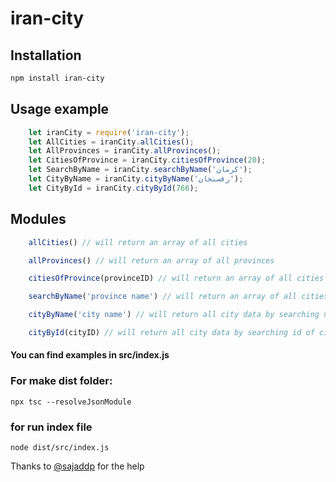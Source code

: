 # iran-city

## Installation

```bash
npm install iran-city
```

## Usage example

```js
    let iranCity = require('iran-city');
    let AllCities = iranCity.allCities();
    let AllProvinces = iranCity.allProvinces();
    let CitiesOfProvince = iranCity.citiesOfProvince(20);
    let SearchByName = iranCity.searchByName('کرمان');
    let CityByName = iranCity.cityByName('رفسنجان');
    let CityById = iranCity.cityById(766);
```

## Modules

```js
    allCities() // will return an array of all cities

    allProvinces() // will return an array of all provinces

    citiesOfProvince(provinceID) // will return an array of all cities of a specific province by province id

    searchByName('province name') // will return an array of all cities of a specific province by province name

    cityByName('city name') // will return all city data by searching name of city

    cityById(cityID) // will return all city data by searching id of city
```

#### You can find examples in src/index.js

### For make dist folder:

```shell
npx tsc --resolveJsonModule
```

### for run index file

```shell
node dist/src/index.js
```

Thanks to [@sajaddp](https://github.com/sajaddp) for the help
